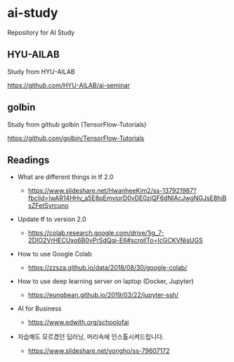 # ai-study
Repository for AI Study

## HYU-AILAB

Study from HYU-AILAB

https://github.com/HYU-AILAB/ai-seminar

## golbin

Study from github golbin (TensorFlow-Tutorials)

https://github.com/golbin/TensorFlow-Tutorials

## Readings

* What are different things in tf 2.0

  * https://www.slideshare.net/HwanheeKim2/ss-137921987?fbclid=IwAR14HHv_a5E8pEmyiorD0vDE0zjQF6dNIAcJwgNGJsE8hiBsZFetSyrcuno

* Update tf to version 2.0

  * https://colab.research.google.com/drive/1ig_7-2DIO2VrHECUxo6B0vPrSdQqi-E6#scrollTo=IcGCKVNisUGS

* How to use Google Colab

  * https://zzsza.github.io/data/2018/08/30/google-colab/

* How to use deep learning server on laptop (Docker, Jupyter)

  * https://eungbean.github.io/2019/03/22/jupyter-ssh/

* AI for Business

  * https://www.edwith.org/schoolofai

* 자습해도 모르겠던 딥러닝, 머리속에 인스톨시켜드립니다.

  * https://www.slideshare.net/yongho/ss-79607172
